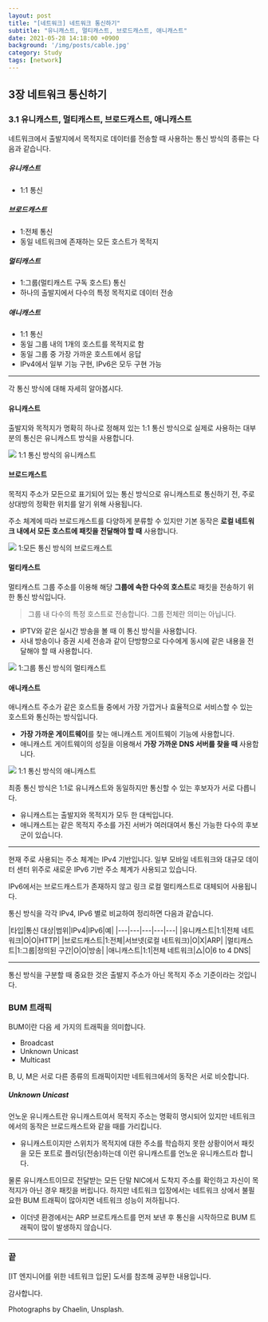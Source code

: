 ```yaml
---
layout: post
title: "[네트워크] 네트워크 통신하기"
subtitle: "유니캐스트, 멀티캐스트, 브로드캐스트, 애니캐스트"
date: 2021-05-28 14:18:00 +0900
background: '/img/posts/cable.jpg'
category: Study
tags: [network]
---
```

## 3장 네트워크 통신하기
### 3.1 유니캐스트, 멀티캐스트, 브로드캐스트, 애니캐스트
네트워크에서 출발지에서 목적지로 데이터를 전송할 때 사용하는 통신 방식의 종류는 다음과 같습니다.

##### 유니캐스트
* 1:1 통신

##### 브로드캐스트
* 1:전체 통신
* 동일 네트워크에 존재하는 모든 호스트가 목적지

##### 멀티캐스트
* 1:그룹(멀티캐스트 구독 호스트) 통신
* 하나의 출발지에서 다수의 특정 목적지로 데이터 전송

##### 애니캐스트
* 1:1 통신
* 동일 그룹 내의 1개의 호스트를 목적지로 함
* 동일 그룹 중 가장 가까운 호스트에서 응답
* IPv4에서 일부 기능 구현, IPv6은 모두 구현 가능

*****

각 통신 방식에 대해 자세히 알아봅시다.

#### 유니캐스트
출발지와 목적지가 명확히 하나로 정해져 있는 1:1 통신 방식으로 실제로 사용하는 대부분의 통신은 유니캐스트 방식을 사용합니다.

<img class="img-fluid" src="/img/posts/inPost/network-communication-01.png">
<span class="caption text-muted">1:1 통신 방식의 유니캐스트</span>

#### 브로드캐스트
목적지 주소가 모든으로 표기되어 있는 통신 방식으로 유니캐스트로 통신하기 전, 주로 상대방의 정확한 위치를 알기 위해 사용됩니다.

주소 체계에 따라 브로드캐스트를 다양하게 분류할 수 있지만 기본 동작은 **로컬 네트워크 내에서 모든 호스트에 패킷을 전달해야 할 때** 사용합니다.

<img class="img-fluid" src="/img/posts/inPost/network-communication-02.png">
<span class="caption text-muted">1:모든 통신 방식의 브로드캐스트</span>

#### 멀티캐스트
멀티캐스트 그룹 주소를 이용해 해당 **그룹에 속한 다수의 호스트**로 패킷을 전송하기 위한 통신 방식입니다.

> 그룹 내 다수의 특정 호스트로 전송합니다. 그룹 전체란 의미는 아닙니다.

* IPTV와 같은 실시간 방송을 볼 때 이 통신 방식을 사용합니다.
* 사내 방송이나 증권 시세 전송과 같이 단방향으로 다수에게 동시에 같은 내용을 전달해야 할 때 사용합니다.

<img class="img-fluid" src="/img/posts/inPost/network-communication-03.png">
<span class="caption text-muted">1:그룹 통신 방식의 멀티캐스트</span>

#### 애니캐스트
애니캐스트 주소가 같은 호스트들 중에서 가장 가깝거나 효율적으로 서비스할 수 있는 호스트와 통신하는 방식입니다.

* **가장 가까운 게이트웨이**를 찾는 애니캐스트 게이트웨이 기능에 사용합니다.
* 애니캐스트 게이트웨이의 성질을 이용해서 **가장 가까운 DNS 서버를 찾을 때** 사용합니다.

<img class="img-fluid" src="/img/posts/inPost/network-communication-04.png">
<span class="caption text-muted">1:1 통신 방식의 애니캐스트</span>

최종 통신 방식은 1:1로 유니캐스트와 동일하지만 통신할 수 있는 후보자가 서로 다릅니다.

* 유니캐스트는 출발지와 목적지가 모두 한 대씩입니다.
* 애니캐스트는 같은 목적지 주소를 가진 서버가 여러대여서 통신 가능한 다수의 후보군이 있습니다.

*****

현재 주로 사용되는 주소 체계는 IPv4 기반입니다. 일부 모바일 네트워크와 대규모 데이터 센터 위주로 새로운 IPv6 기반 주소 체계가 사용되고 있습니다.

IPv6에서는 브로드캐스트가 존재하지 않고 링크 로컬 멀티캐스트로 대체되어 사용됩니다.

통신 방식을 각각 IPv4, IPv6 별로 비교하여 정리하면 다음과 같습니다.

|타입|통신 대상|범위|IPv4|IPv6|예|
|---|---|---|---|---|
|유니캐스트|1:1|전체 네트워크|O|O|HTTP|
|브로드캐스트|1:전체|서브넷(로컬 네트워크)|O|X|ARP|
|멀티캐스트|1:그룹|정의된 구간|O|O|방송|
|애니캐스트|1:1|전체 네트워크|△|O|6 to 4 DNS|

*****

통신 방식을 구분할 때 중요한 것은 출발지 주소가 아닌 목적지 주소 기준이라는 것입니다.

### BUM 트래픽
BUM이란 다음 세 가지의 트래픽을 의미합니다.

* Broadcast
* Unknown Unicast
* Multicast

B, U, M은 서로 다른 종류의 트래픽이지만 네트워크에서의 동작은 서로 비슷합니다.

##### Unknown Unicast
언노운 유니캐스트란 유니캐스트여서 목적지 주소는 명확히 명시되어 있지만 네트워크에서의 동작은 브로드캐스트와 같을 때를 가리킵니다.

* 유니캐스트이지만 스위치가 목적지에 대한 주소를 학습하지 못한 상황이어서 패킷을 모든 포트로 플러딩(전송)하는데 이런 유니캐스트를 언노운 유니캐스트라 합니다.

물론 유니캐스트이므로 전달받는 모든 단말 NIC에서 도착지 주소를 확인하고 자신이 목적지가 아닌 경우 패킷을 버립니다. 하지만 네트워크 입장에서는 네트워크 상에서 불필요한 BUM 트래픽이 많아지면 네트워크 성능이 저하됩니다.

* 이더넷 환경에서는 ARP 브로트캐스트를 먼저 보낸 후 통신을 시작하므로 BUM 트래픽이 많이 발생하지 않습니다.

*****

### 끝
[IT 엔지니어를 위한 네트워크 입문] 도서를 참조해 공부한 내용입니다.

감사합니다.

<p class = "placeholder">Photographs by Chaelin, Unsplash.</p>